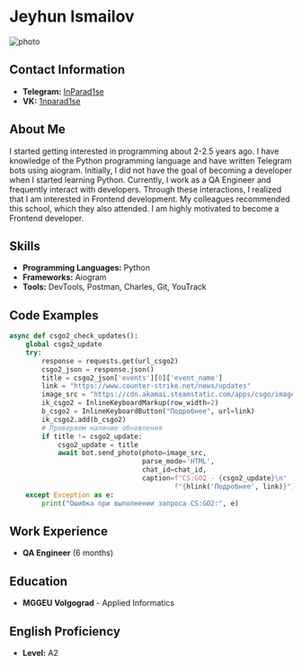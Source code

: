 # Jeyhun Ismailov

![photo](https://i.imgur.com/329UwUR.png)

## Contact Information
- **Telegram:** [InParad1se](https://t.me/InParad1se)
- **VK:** [1nparad1se](https://vk.com/1nparad1se)

## About Me
I started getting interested in programming about 2-2.5 years ago. I have knowledge of the Python programming language and have written Telegram bots using aiogram. Initially, I did not have the goal of becoming a developer when I started learning Python. Currently, I work as a QA Engineer and frequently interact with developers. Through these interactions, I realized that I am interested in Frontend development. My colleagues recommended this school, which they also attended. I am highly motivated to become a Frontend developer.

## Skills
- **Programming Languages:** Python
- **Frameworks:** Aiogram
- **Tools:** DevTools, Postman, Charles, Git, YouTrack

## Code Examples
```python
async def csgo2_check_updates():
    global csgo2_update
    try:
        response = requests.get(url_csgo2)
        csgo2_json = response.json()
        title = csgo2_json['events'][0]['event_name']
        link = "https://www.counter-strike.net/news/updates"
        image_src = "https://cdn.akamai.steamstatic.com/apps/csgo/images/csgo_react/social/cs2.jpg"
        ik_csgo2 = InlineKeyboardMarkup(row_width=2)
        b_csgo2 = InlineKeyboardButton("Подробнее", url=link)
        ik_csgo2.add(b_csgo2)
        # Проверяем наличие обновления
        if title != csgo2_update:
            csgo2_update = title
            await bot.send_photo(photo=image_src,
                                 parse_mode='HTML',
                                 chat_id=chat_id,
                                 caption=f"CS:GO2 - {csgo2_update}\n"
                                         f"{hlink('Подробнее', link)}")
    except Exception as e:
        print("Ошибка при выполнении запроса CS:GO2:", e)
```

## Work Experience
- **QA Engineer** (6 months)

## Education
- **MGGEU Volgograd** - Applied Informatics

## English Proficiency
- **Level:** A2

